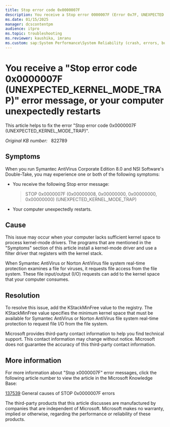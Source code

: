 ```yaml
---
title: Stop error code 0x0000007F
description: You receive a Stop error 0000007F (Error 0x7F, UNEXPECTED KERNEL MODE TRAP) error message, or your computer unexpectedly restarts.
ms.date: 01/15/2025
manager: dcscontentpm
audience: itpro
ms.topic: troubleshooting
ms.reviewer: kaushika, imranu
ms.custom: sap:System Performance\System Reliability (crash, errors, bug check or Blue Screen, unexpected reboot), csstroubleshoot
---
```

# You receive a "Stop error code 0x0000007F (UNEXPECTED_KERNEL_MODE_TRAP)" error message, or your computer unexpectedly restarts

This article helps to fix the error "Stop error code 0x0000007F (UNEXPECTED_KERNEL_MODE_TRAP)".  

_Original KB number:_ &nbsp; 822789

## Symptoms

When you run Symantec AntiVirus Corporate Edition 8.0 and NSI Software's Double-Take, you may experience one or both of the following symptoms:  

- You receive the following Stop error message:  
    >STOP 0x0000007F (0x00000008, 0x00000000, 0x00000000, 0x00000000) (UNEXPECTED_KERNEL_MODE_TRAP)

- Your computer unexpectedly restarts.

## Cause

This issue may occur when your computer lacks sufficient kernel space to process kernel-mode drivers. The programs that are mentioned in the "Symptoms" section of this article install a kernel-mode driver and use a filter driver that registers with the kernel stack.

When Symantec AntiVirus or Norton AntiVirus file system real-time protection examines a file for viruses, it requests file access from the file system. These file input/output (I/O) requests can add to the kernel space that your computer consumes.

## Resolution

To resolve this issue, add the KStackMinFree value to the registry. The KStackMinFree value specifies the minimum kernel space that must be available for Symantec AntiVirus or Norton AntiVirus file system real-time protection to request file I/O from the file system.  

Microsoft provides third-party contact information to help you find technical support. This contact information may change without notice. Microsoft does not guarantee the accuracy of this third-party contact information.  

## More information

For more information about "Stop x0000007F" error messages, click the following article number to view the article in the Microsoft Knowledge Base:

[137539](https://support.microsoft.com/help/137539) General causes of STOP 0x0000007F errors  

The third-party products that this article discusses are manufactured by companies that are independent of Microsoft. Microsoft makes no warranty, implied or otherwise, regarding the performance or reliability of these products.
